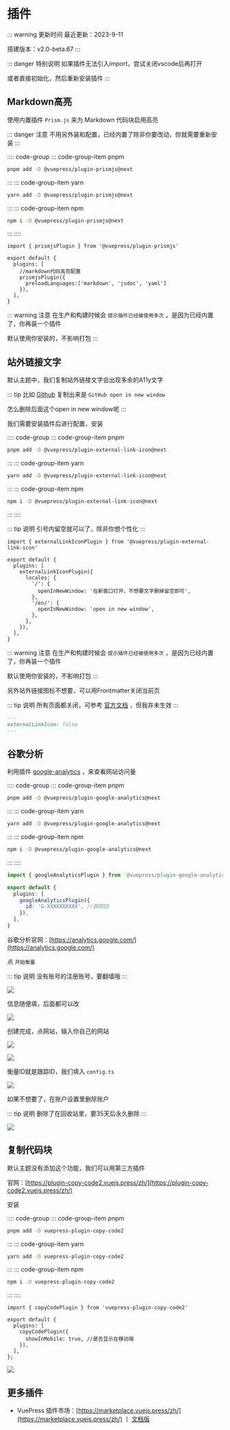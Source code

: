 # 插件

::: warning 更新时间
最近更新：2023-9-11

搭建版本：v2.0-beta.67
:::


::: danger 特别说明
如果插件无法引入import，尝试关闭vscode后再打开

或者直接初始化，然后重新安装插件
:::



## Markdown高亮

使用内置插件 `Prism.js` 来为 Markdown 代码块启用高亮


::: danger 注意
不用另外装和配置，已经内置了除非你要改动，你就需要重新安装
:::

:::: code-group
::: code-group-item pnpm
```sh
pnpm add -D @vuepress/plugin-prismjs@next
```
:::
::: code-group-item yarn
```sh
yarn add -D @vuepress/plugin-prismjs@next
```
:::
::: code-group-item npm
```sh
npm i -D @vuepress/plugin-prismjs@next
```
:::
::::


```ts{1,5-8}
import { prismjsPlugin } from '@vuepress/plugin-prismjs'

export default {
  plugins: [
    //markdown代码高亮配置
    prismjsPlugin({
      preloadLanguages:['markdown', 'jsdoc', 'yaml']
    }),
  ],
}
```

::: warning 注意
在生产和构建时候会 `提示插件已经被使用多次` ，是因为已经内置了，你再装一个插件

默认使用你安装的，不影响打包
:::





## 站外链接文字

默认主题中，我们复制站外链接文字会出现多余的A11y文字

::: tip 比如
[Github](https://github.com/) 复制出来是 `GitHub open in new window`

怎么删除后面这个open in new window呢
:::

我们需要安装插件后进行配置，安装

:::: code-group
::: code-group-item pnpm
```sh
pnpm add -D @vuepress/plugin-external-link-icon@next
```
:::
::: code-group-item yarn
```sh
yarn add -D @vuepress/plugin-external-link-icon@next
```
:::
::: code-group-item npm
```sh
npm i -D @vuepress/plugin-external-link-icon@next
```
:::
::::


::: tip 说明
引号内留空就可以了，除非你想个性化
:::

```ts{1,5-14}
import { externalLinkIconPlugin } from '@vuepress/plugin-external-link-icon'

export default {
  plugins: [
    externalLinkIconPlugin({
      locales: {
        '/': {
          openInNewWindow: '在新窗口打开，不想要文字删掉留空即可',
        },
        '/en/': {
          openInNewWindow: 'open in new window',
        },
      },
    }),
  ],
}
```

::: warning 注意
在生产和构建时候会 `提示插件已经被使用多次` ，是因为已经内置了，你再装一个插件

默认使用你安装的，不影响打包
:::


另外站外链接图标不想要，可以用Frontmatter关闭当前页

::: tip 说明
所有页面都关闭，可参考 [官方文档](https://v2.vuepress.vuejs.org/zh/reference/default-theme/config.html#themeplugins-externallinkicon) ，但我并未生效
:::

```md
---
externalLinkIcon: false
---
```



## 谷歌分析

利用插件 [google-analytics](https://analytics.google.com/) ，来查看网站访问量


:::: code-group
::: code-group-item pnpm
```sh
pnpm add -D @vuepress/plugin-google-analytics@next
```
:::
::: code-group-item yarn
```sh
yarn add -D @vuepress/plugin-google-analytics@next
```
:::
::: code-group-item npm
```sh
npm i -D @vuepress/plugin-google-analytics@next
```
:::
::::



```ts
import { googleAnalyticsPlugin } from '@vuepress/plugin-google-analytics'

export default {
  plugins: [
    googleAnalyticsPlugin({
      id: 'G-XXXXXXXXXX', //跟踪ID
    }),
  ],
}
```

谷歌分析官网：[https://analytics.google.com/](https://analytics.google.com/)

点 `开始衡量`

::: tip 说明
没有账号的注册账号，要翻墙哦
:::

![](./vuepress-41.png)

信息随便填，后面都可以改

![](./vuepress-42.png)

创建完成，点网站，输入你自己的网站

![](./vuepress-43.png)

![](./vuepress-54.png)



衡量ID就是跟踪ID，我们填入 `config.ts`

![](./vuepress-45.png)

如果不想要了，在账户设置里删除账户

::: tip 说明
删除了在回收站里，要35天后永久删除
:::

![](./vuepress-46.png)







## 复制代码块

默认主题没有添加这个功能，我们可以用第三方插件

官网：[https://plugin-copy-code2.vuejs.press/zh/](https://plugin-copy-code2.vuejs.press/zh/)

安装

:::: code-group
::: code-group-item pnpm
```sh
pnpm add -D vuepress-plugin-copy-code2
```
:::
::: code-group-item yarn
```sh
yarn add -D vuepress-plugin-copy-code2
```
:::
::: code-group-item npm
```sh
npm i -D vuepress-plugin-copy-code2
```
:::
::::





```ts{1,5-7}
import { copyCodePlugin } from 'vuepress-plugin-copy-code2'

export default {
  plugins: [
    copyCodePlugin({
      showInMobile: true, //是否显示在移动端
    }),
  ],
};
```

![](./vuepress-100.png)


## 更多插件

* VuePress 插件市场：[https://marketplace.vuejs.press/zh/](https://marketplace.vuejs.press/zh/) 丨 [文档版](https://github.com/vuepress/awesome-vuepress/blob/main/v2.md)



